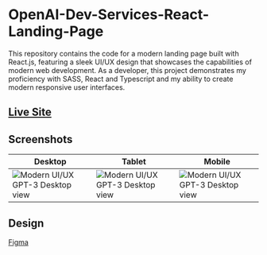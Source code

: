 # OpenAI-Dev-Services-React-Landing-Page
This repository contains the code for a modern landing page built with React.js, featuring a sleek UI/UX design that showcases the capabilities of modern web development. As a developer, this project demonstrates my proficiency with SASS, React and Typescript and my ability to create modern responsive user interfaces. 

## [Live Site](https://aneliyappetkova.github.io/OpenAI-Dev-Services-React-Landing-Page/)

## Screenshots

| Desktop | Tablet | Mobile |
| ----------- | ----------- | ----------- |
| ![Modern UI/UX GPT-3 Desktop view](https://aneliyappetkova.github.io/OpenAI-Dev-Services-React-Landing-Page/desktop.png) | ![Modern UI/UX GPT-3 Desktop view](https://aneliyappetkova.github.io/OpenAI-Dev-Services-React-Landing-Page/tablet.png) | ![Modern UI/UX GPT-3 Desktop view](https://aneliyappetkova.github.io/OpenAI-Dev-Services-React-Landing-Page/mobile.png) |

## Design

[Figma](https://www.figma.com/file/lz9lLpFHMxHm2odnwM3R0z/gpt3)


